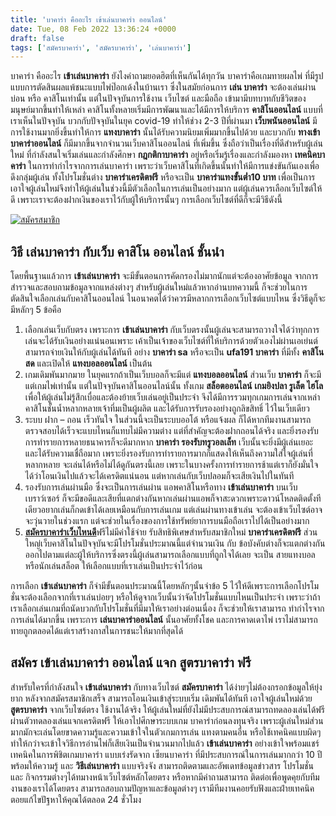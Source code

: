 ```yaml
---
title: 'บาคาร่า คืออะไร เข้าเล่นบาคาร่า ออนไลน์'
date: Tue, 08 Feb 2022 13:36:24 +0000
draft: false
tags: ['สมัครบาคาร่า', 'สมัครบาคาร่า', 'เล่นบาคาร่า']
---
```


บาคาร่า คืออะไร **เข้าเล่นบาคาร่า** ยังไงคำถามยอดฮิตที่เห็นกันได้ทุกวัน บาคาร่าคือเกมทายผลไพ่ ที่มีรูปแบบการตัดสินผลแพ้ชนะแบบไพ่ป๊อกเด้งในบ้านเรา ซึ่งในสมัยก่อนการ **เล่น บาคาร่า** จะต้องเล่นผ่านบ่อน หรือ คาสิโนเท่านั้น แต่ในปัจจุบันการใช้งาน เว็บไซต์ และมือถือ เข้ามามีบทบาทกับชีวิตของมนุษย์มากขึ้นทำให้เหล่า คาสิโนทั้งหลายเริ่มมีการพัฒนาและได้มีการให้บริการ **คาสิโนออนไลน์** แบบที่เราเห็นในปัจจุบัน บวกกับปัจจุบันในยุค covid-19 ทำให้ช่วง 2-3 ปีที่ผ่านมา **เว็บพนันออนไลน์** มีการใช้งานมากยิ่งขึ้นทำให้การ **แทงบาคาร่า** นั้นได้รับความนิยมเพิ่มมากขึ้นไปด้วย และบวกกับ **ทางเข้าบาคาร่าออนไลน์** ก็มีมากขึ้นจากจำนวนเว็บคาสิโนออนไลน์ ที่เพิ่มขึ้น ซึ่งถือว่าเป็นเรื่องที่ดีสำหรับผู้เล่นใหม่ ที่กำลังสนใจเริ่มเล่นและกำลังศึกษา **กฎกติกาบาคาร่า** อยู่หรือเริ่มรู้เรื่องและกำลังมองหา **เทคนิคบาคาร่า** ในการทำกำไรจากการเล่นบาคาร่า เพราะว่าเว็บคาสิโนที่เกิดขึ้นนั้นทำให้มีการแข่งขันกันเองเพื่อดึงกลุ่มผู้เล่น ทั้งโปรโมชั่นต่าง **บาคาร่าเครดิตฟรี** หรือจะเป็น **บาคาร่าแทงขั้นต่ำ10 บาท** เพื่อเป็นการเอาใจผู้เล่นใหม่จึงทำให้ผู้เล่นในช่วงนี้มีตัวเลือกในการเล่นเป็นอย่างมาก แต่ผู้เล่นควรเลือกเว็บไซต์ให้ดี เพราะเราจะต้องฝากเงินของเราไว้กับผู้ให้บริการนั้นๆ การเลือกเว็บไซต์ที่ดีก็จะมีวิธีดังนี้

[![สมัครสมาชิก](register-button.png)](https://member.ufarec.com/register/?s=avfreex24;lang=th)

**วิธี เล่นบาคาร่า กับเว็บ คาสิโน ออนไลน์ ชั้นนำ**
--------------------------------------------------

โดยพื้นฐานแล้วการ **เข้าเล่นบาคาร่า** จะมีขั้นตอนการคัดกรองไม่มากนักแต่จะต้องอาศัยข้อมูล จากการสำรวจและสอบถามข้อมูลจากแหล่งต่างๆ สำหรับผู้เล่นใหม่แล้วหากอ่านบทความนี้ ก็จะช่วยในการตัดสินใจเลือกเล่นกับคาสิโนออนไลน์ ในอนาคตได้ว่าควรมีหลากการเลือกเว็บไซต์แบบไหน ซึ่งวิธีดูก็จะมีหลักๆ 5 ข้อคือ

1.  เลือกเล่นเว็บกับตรง เพราะการ **เข้าเล่นบาคาร่า** กับเว็บตรงนั้นผู้เล่นจะสามารถวางใจได้ว่าทุกการเล่นจะได้รับเงินอย่างแน่นอนเพราะ เค้าเป็นเจ้าของเว็บไซต์ที่ให้บริการด้วยตัวเองไม่ผ่านเอเย่นต์ สามารถจ่ายเงินให้กับผู้เล่นได้ทันที อย่าง **บาคาร่า sa** หรือจะเป็น **ufa191 บาคาร่า** ที่มีทั้ง **คาสิโนสด** และเปิดให้ **แทงบอลออนไลน์** เป็นต้น
2.  เกมเดิมพันมากมาย ในยุคแรกถ้าเป็นเว็บบอลก็จะมีแต่ **แทงบอลออนไลน์** ส่วนเว็บ **บาคาร่า** ก็จะมีแต่เกมไพ่เท่านั้น แต่ในปัจจุบันคาสิโนออนไลน์นั้น ทั้งเกม **สล็อตออนไลน์** **เกมยิงปลา รูเล็ต ไฮโล** เพื่อให้ผู้เล่นไม่รู้สึกเบื่อและต้องย้ายเว็บเล่นอยู่เป็นประจำ จึงได้มีการรวมทุกเกมการเล่นจากเหล่าคาสิโนชั้นน้ำหลากหลายเจ้าที่มเป็นผู้ผลิต และได้รับการรับรองอย่างถูกลิขสิทธิ์ ไว้ในเว็บเดียว
3.  ระบบ ฝาก – ถอน เร็วทันใจ ในส่วนนี้จะเป็นระบบออโต้ หรือแจ้งผล ก็ได้หากทีมงานสามารถตรวจสอบได้เร็วจะแบบไหนก็แทบไม่มีความต่าง แต่ที่สำคัญจะต้องฝากถอนได้จริง และยิ่งรองรับการทำรายการหลายธนาคารก็จะดีมากหาก **บาคาร่า รองรับทรูวอลเล็ท** เว็บนั้นจะยิ่งมีผู้เล่นเยอะและได้รับความเชื่ถือมาก เพราะยิ่งรองรับการทำรายการมากก็แสดงให้เห็นถึงความใส่ใจผู้เล่นที่หลากหลาย จะเล่นได้หรือไม่ได้ดูกันตรงนี้เลย เพราะในบางครั้งการทำรายการช้าแต่เราก็ยังมั่นใจได้ว่าโอนเงินไปแล้วจะได้เครดิตแน่นอน แต่หากเล่นกับเว็บปลอมก็จะเสียเงินไปในทันที
4.  รองรับการเล่นผ่านมือ ซึ่งจะเป็นการเล่นผ่าน แอพคาสิโนหรือทาง **เข้าเล่นบาคาร่า** บนเว็บเบราว์เซอร์ ก็จะมีขอดีและเสียที่แตกต่างกันหากเล่นผ่านแอพก็จาสะดวกเพราะดาวน์โหลดติดตั้งทีเดียวอยากเล่นก็กดเข้าได้เลยเหมือนกับการเล่นเกม แต่เล่นผ่านทางเข้าเล่น จะต้องเข้าเว็บไซต์อาจจะวุ่นวายในช่วงแรก แต่จะช่วยในเรื่องของการใช้ทรัพย์ยาการบนมือถือเราไปได้เป็นอย่างมาก
5.  [**สมัครบาคาร่าเว็บไหนดี**](/%e0%b8%aa%e0%b8%a1%e0%b8%b1%e0%b8%84%e0%b8%a3%e0%b8%9a%e0%b8%b2%e0%b8%84%e0%b8%b2%e0%b8%a3%e0%b9%88%e0%b8%b2-%e0%b9%80%e0%b8%a7%e0%b9%87%e0%b8%9a%e0%b9%84%e0%b8%ab%e0%b8%99%e0%b8%94%e0%b8%b5/)ฟรีไม่มีค่าใช้จ่าย รับสิทธิพิเศษสำหรับสมาชิกใหม่ **บาคาร่าเครดิตฟรี** ส่วนใหญ่เว็บคาสิโนในปัจจุบันจะมีโปรโมชั่นประมาณนี้แต่จำนวนเงิน กับ ข้อบังคับต่างก็จะแตกต่างกันออกไปตามแต่ละผู้ให้บริการซึ่งตรงนี้ผู้เล่นสามารถเลือกแบบที่ถูกใจได้เลย จะเป็น สายแทงบอล หรือนักเล่นสล็อต ให้เลือกแบบที่เราเล่นเป็นประจำไว้ก่อน

การเลือก **เข้าเล่นบาคาร่า** ก็จำมีขั้นตอนประมาณนี้โดยหลักๆนั้นจำข้อ 5 ไว้ให้ดีเพราะการเลือกโปรโมชั่นจะต้องเลือกจากที่เราเล่นบ่อยๆ หรือให้ดูจากเว็บนั้นว่าจัดโปรโมชั่นแบบไหนเป็นประจำ เพราะว่าถ้าเราเลือกเล่นเกมที่ถนัดบวกกับโปรโมชั่นที่มีมาให้เราอย่างต่อนเนื่อง ก็จะช่วยให้เราสามารถ ทำกำไรจากการเล่นได้มากขึ้น เพราะการ **เล่นบาคาร่าออนไลน์** นั้นอาศัยทั้งโชค และการคาดเดาไพ่ เราไม่สามารถทายถูกตลอดได้แต่เราสร้างกาสในการชนะให้มากที่สุดได้

**สมัคร เข้าเล่นบาคาร่า ออนไลน์ แจก สูตรบาคาร่า ฟรี**
-----------------------------------------------------

สำหรับใครที่กำลังสนใจ **เข้าเล่นบาคาร่า** กับทางเว็บไซต์ **สมัครบาคาร่า** ได้ง่ายๆไม่ต้องกรอกข้อมูลให้ยุ่งยาก หลังจากสมัครสมาชิกเสร็จ สามารถโอนเงินเข้าสู่ระบบเริ่ม เดิมพันได้ทันที เอาใจผู้เล่นใหม่ด้วย **สูตรบาคาร่า** จากเว็บไซต์ตรง ใช้งานได้จริง ให้ผู้เล่นใหม่ที่ยังไม่มีประสบการณ์สามารถทดลองเล่นได้ฟรี ผ่านตัวทดลองเล่นแจกเครดิตฟรี ให้เอาไปศึกษาระบบเกม บาคาร่าก่อนลงทุนจริง เพราะผู้เล่นใหม่ส่วนมากมักจะเล่นโดยขาดความรู้และความเข้าใจในตัวเกมการเล่น แทงตามคนอื่น หรือใช้เทคนิคแบบผิดๆ ทำให้กว่าจะเข้าใจวิธีการอ่านไพ่ก็เสียเงินเป็นจำนวนมากไปแล้ว **เข้าเล่นบาคาร่า** อย่างเข้าใจพร้อมแชร์เทคนิคในการพิชิตเกมบาคาร่า แบบเร่งรัดจาก เซียนบาคาร่า ที่มีประสบการณ์ในการเล่นมากกว่า 10 ปี พร้อมให้ความรู้ และ **วิธีเล่นบาคาร่า** แบบจริงจัง สามารถติดตามและอัพเดทข้อมูลข่าวสาร โปรโมชั่น และ กิจกรรมต่างๆได้ทมางหน้าเว็บไซต์หลักโดยตรง หรือหากมีคำถามสามารถ ติดต่อเพื่อพูดคุยกับทีมงานของเราได้โดยตรง สามารถสอบถามปัญหาและข้อมูลต่างๆ เรามีทีมงานคอยรับฟังและฝ่ายเทคนิค ตอยแก้ไขปัฐหาให้คุณได้ตลอด 24 ชั่วโมง